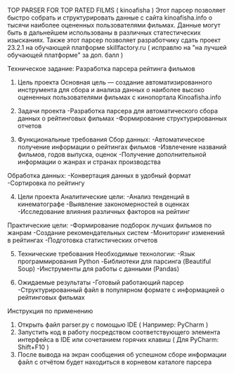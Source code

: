 TOP PARSER FOR TOP RATED FILMS ( kinoafisha )
Этот парсер позволяет быстро собрать и структурировать данные с сайта kinoafisha.info о тысячи наиболее оцененных пользователями фильмах.
Данные могут быть в дальнейшем использованы в различных статестических изысканиях.
Также этот парсер позволяет разработчику сдать проект 23.2.1 на обучающей платформе skillfactory.ru ( исправлю на "на лучшей обучающей платформе" за доп. балл )

Техническое задание: Разработка парсера рейтинга фильмов
1. Цель проекта
Основная цель — создание автоматизированного инструмента для сбора и анализа данных о наиболее высоко оцененных пользователями фильмах с кинопортала Kinoafisha.info

2. Задачи проекта
-Разработка парсера для автоматического сбора данных о рейтинговых фильмах
-Формирование структурированных отчетов

3. Функциональные требования
Сбор данных:
-Автоматическое получение информации о рейтингах фильмов
-Извлечение названий фильмов, годов выпуска, оценок
-Получение дополнительной информации о жанрах и странах производства

Обработка данных:
-Конвертация данных в удобный формат
-Сортировка по рейтингу

4. Цели проекта
Аналитические цели:
-Анализ тенденций в кинематографе
-Выявление закономерностей в оценках
-Исследование влияния различных факторов на рейтинг

Практические цели:
-Формирование подборок лучших фильмов по жанрам
-Создание рекомендательных систем
-Мониторинг изменений в рейтингах
-Подготовка статистических отчетов

5. Технические требования
Необходимые технологии:
-Язык программирования Python
-Библиотеки для парсинга (Beautiful Soup)
-Инструменты для работы с данными (Pandas)

6. Ожидаемые результаты
-Готовый работающий парсер
-Структурированный файл в популярном формате с информацией о рейтинговых фильмах

Инструкция по применению
1. Открыть файл parser.py с помощью IDE ( Например: PyCharm )
2. Запустить код в работу посредством соответствующего элемента интерфейса в IDE или сочетанием горячих клавиш ( Для PyCharm: Shift+F10 )
3. После вывода на экран сообщения об успешном сборе информации файл с отчётом будет находиться в корневом каталоге парсера
